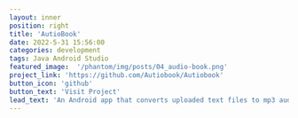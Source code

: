 ```yaml
---
layout: inner
position: right
title: 'AutioBook'
date: 2022-5-31 15:56:00
categories: development
tags: Java Android Studio
featured_image:  '/phantom/img/posts/04_audio-book.png'
project_link: 'https://github.com/Autiobook/Autiobook'
button_icon: 'github'
button_text: 'Visit Project'
lead_text: 'An Android app that converts uploaded text files to mp3 audio files that users can listen to locally'
---
```

